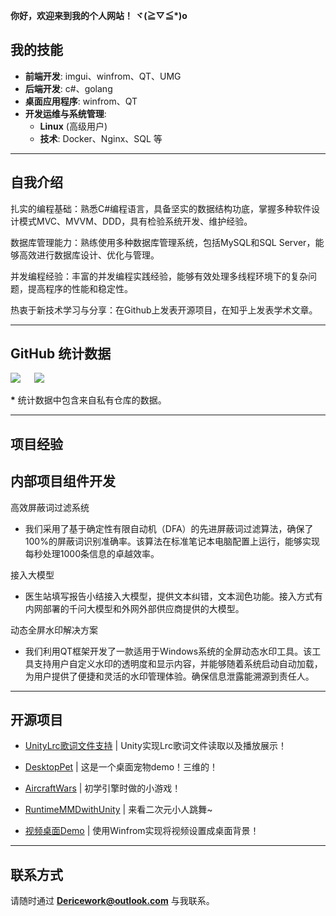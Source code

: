 **你好，欢迎来到我的个人网站！ ヾ(≧▽≦\*)o**

## 我的技能
- **前端开发**: imgui、winfrom、QT、UMG
- **后端开发**: c#、golang
- **桌面应用程序**: winfrom、QT
- **开发运维与系统管理**:
  - **Linux** (高级用户)
  - **技术**: Docker、Nginx、SQL 等

---


## 自我介绍

扎实的编程基础：熟悉C#编程语言，具备坚实的数据结构功底，掌握多种软件设计模式MVC、MVVM、DDD，具有检验系统开发、维护经验。

数据库管理能力：熟练使用多种数据库管理系统，包括MySQL和SQL Server，能够高效进行数据库设计、优化与管理。

并发编程经验：丰富的并发编程实践经验，能够有效处理多线程环境下的复杂问题，提高程序的性能和稳定性。

热衷于新技术学习与分享：在Github上发表开源项目，在知乎上发表学术文章。

---

## GitHub 统计数据
[![](https://github-readme-stats.ccs.cool/api?username=DearIcer&theme=rose&show_icons=true&locale=cn)](https://github.com/anuraghazra/github-readme-stats)
&emsp;
[![](https://github-readme-stats.ccs.cool/api/top-langs/?username=DearIcer&theme=rose&show_icons=true&locale=cn&layout=compact)](https://github.com/anuraghazra/github-readme-stats)  

**\*** 统计数据中包含来自私有仓库的数据。

---

## 项目经验

内部项目组件开发
- 
高效屏蔽词过滤系统
- 我们采用了基于确定性有限自动机（DFA）的先进屏蔽词过滤算法，确保了100%的屏蔽词识别准确率。该算法在标准笔记本电脑配置上运行，能够实现每秒处理1000条信息的卓越效率。

接入大模型
- 医生站填写报告小结接入大模型，提供文本纠错，文本润色功能。接入方式有内网部署的千问大模型和外网外部供应商提供的大模型。

动态全屏水印解决方案
- 我们利用QT框架开发了一款适用于Windows系统的全屏动态水印工具。该工具支持用户自定义水印的透明度和显示内容，并能够随着系统启动自动加载，为用户提供了便捷和灵活的水印管理体验。确保信息泄露能溯源到责任人。
---

## 开源项目
- [UnityLrc歌词文件支持](https://github.com/DearIcer/UnityLrcSupport) | Unity实现Lrc歌词文件读取以及播放展示！

- [DesktopPet](https://github.com/DearIcer/DesktopPet) | 这是一个桌面宠物demo！三维的！

- [AircraftWars](https://github.com/DearIcer/AircraftWars) | 初学引擎时做的小游戏！

- [RuntimeMMDwithUnity](https://github.com/DearIcer/RuntimeMMDwithUnity) | 来看二次元小人跳舞~

- [视频桌面Demo](https://github.com/DearIcer/VideoWallpaperDemo) | 使用Winfrom实现将视频设置成桌面背景！
---

## 联系方式
请随时通过 **Dericework@outlook.com** 与我联系。
